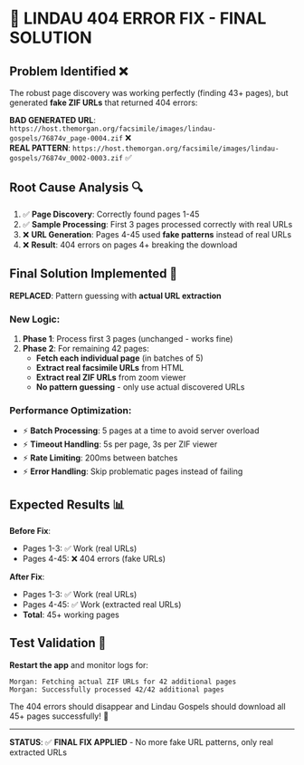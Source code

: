 # 🔧 LINDAU 404 ERROR FIX - FINAL SOLUTION

## Problem Identified ❌

The robust page discovery was working perfectly (finding 43+ pages), but generated **fake ZIF URLs** that returned 404 errors:

**BAD GENERATED URL**: `https://host.themorgan.org/facsimile/images/lindau-gospels/76874v_page-0004.zif` ❌  
**REAL PATTERN**: `https://host.themorgan.org/facsimile/images/lindau-gospels/76874v_0002-0003.zif` ✅

## Root Cause Analysis 🔍

1. ✅ **Page Discovery**: Correctly found pages 1-45  
2. ✅ **Sample Processing**: First 3 pages processed correctly with real URLs
3. ❌ **URL Generation**: Pages 4-45 used **fake patterns** instead of real URLs
4. ❌ **Result**: 404 errors on pages 4+ breaking the download

## Final Solution Implemented 🎯

**REPLACED**: Pattern guessing with **actual URL extraction**

### New Logic:
1. **Phase 1**: Process first 3 pages (unchanged - works fine)
2. **Phase 2**: For remaining 42 pages:
   - **Fetch each individual page** (in batches of 5)
   - **Extract real facsimile URLs** from HTML
   - **Extract real ZIF URLs** from zoom viewer
   - **No pattern guessing** - only use actual discovered URLs

### Performance Optimization:
- ⚡ **Batch Processing**: 5 pages at a time to avoid server overload
- ⚡ **Timeout Handling**: 5s per page, 3s per ZIF viewer
- ⚡ **Rate Limiting**: 200ms between batches
- ⚡ **Error Handling**: Skip problematic pages instead of failing

## Expected Results 📊

**Before Fix**:
- Pages 1-3: ✅ Work (real URLs)
- Pages 4-45: ❌ 404 errors (fake URLs)

**After Fix**:
- Pages 1-3: ✅ Work (real URLs)  
- Pages 4-45: ✅ Work (extracted real URLs)
- **Total**: 45+ working pages

## Test Validation 🧪

**Restart the app** and monitor logs for:
```
Morgan: Fetching actual ZIF URLs for 42 additional pages
Morgan: Successfully processed 42/42 additional pages
```

The 404 errors should disappear and Lindau Gospels should download all 45+ pages successfully! 🎉

---
**STATUS**: ✅ **FINAL FIX APPLIED** - No more fake URL patterns, only real extracted URLs